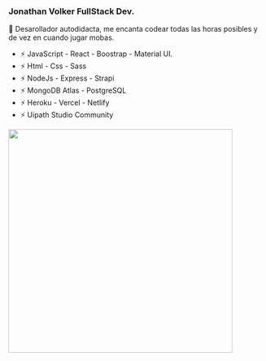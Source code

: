

<!--
**jonathanvolker/jonathanvolker** is a ✨ _special_ ✨ repository because its `README.md` (this file) appears on your GitHub profile.

Here are some ideas to get you started:

- 🔭 I’m currently working on ...
- 🌱 I’m currently learning ...
- 👯 I’m looking to collaborate on ...
- 🤔 I’m looking for help with ...
- 💬 Ask me about ...
- 📫 How to reach me: ...
- 😄 Pronouns: ...
- ⚡ Fun fact: ...
-->


### Jonathan Volker FullStack Dev.

🔭 Desarollador autodidacta, me encanta codear todas las horas posibles y de vez en cuando jugar mobas.

- ⚡ JavaScript - React - Boostrap - Material UI.
- ⚡ Html - Css - Sass
- ⚡ NodeJs - Express - Strapi
- ⚡ MongoDB Atlas - PostgreSQL
- ⚡ Heroku - Vercel - Netlify
- ⚡ Uipath Studio Community


<p>
  <img height="440" src="https://images.ctfassets.net/aq13lwl6616q/7cS8gBoWulxkWNWEm0FspJ/c7eb42dd82e27279307f8b9fc9b136fa/nodejs_cover_photo_smaller_size.png" />
</p>

